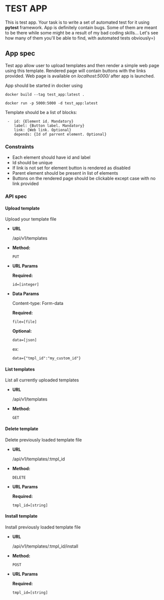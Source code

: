 # TEST APP

This is test app. Your task is to write a set of automated test for it using **pytest** framework.
App is definitely contain bugs. Some of them are meant to be there while some might be a result of my bad coding skills...
Let's see how many of them you'll be able to find, with automated tests obviously=)

## App spec

Test app allow user to upload templates and then render a simple web page using this template.
Rendered page will contain buttons with the links provided. 
Web page is available on *localhost:5000/* after app is launched.

App should be started in docker using

    docker build --tag test_app:latest .
    
    docker run -p 5000:5000 -d test_app:latest

Template should be a list of blocks:

     -  id: {Element id. Mandatory}
        label: {Button label. Mandatory}
        link: {Web link. Optional}
        depends: {Id of parrent element. Optional}
        
### Constraints

- Each element should have id and label
- Id should be unique
- If link is not set for element button is rendered as disabled
- Parent element should be present in list of elements
- Buttons on the rendered page should be clickable except case with no link provided

### API spec

#### Upload template

  Upload your template file

* **URL**

  /api/v1/templates

* **Method:**

  `PUT`
  
*  **URL Params**

   **Required:**
 
   `id=[integer]`

* **Data Params**

  Content-type: Form-data
    
    **Required:**
 
   `file=[file]`
   
    **Optional:**
 
   `data=[json]`
   
   ex:
   
   `data={"tmpl_id":"my_custom_id"}`
   
#### List templates

  List all currently uploaded templates

* **URL**

  /api/v1/templates

* **Method:**

  `GET`

#### Delete template

  Delete previously loaded template file

* **URL**

  /api/v1/templates/:tmpl_id

* **Method:**

  `DELETE`
  
*  **URL Params**

   **Required:**
 
   `tmpl_id=[string]`
   
#### Install template

  Install previously loaded template file

* **URL**

  /api/v1/templates/:tmpl_id/install

* **Method:**

  `POST`
  
*  **URL Params**

   **Required:**
 
   `tmpl_id=[string]`
